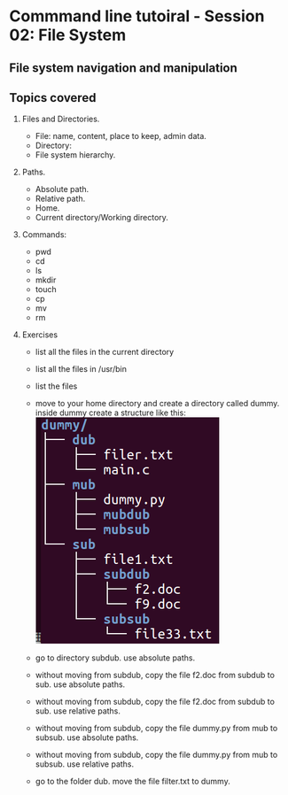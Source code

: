 # Commmand line tutoiral - Session 02: File System
## File system navigation and manipulation

## Topics covered
1. Files and Directories.
	- File: name, content, place to keep, admin data.
	- Directory:
	- File system hierarchy.
2. Paths.
	- Absolute path.
	- Relative path.
	- Home.
	- Current directory/Working directory.
3. Commands:
	- pwd
	- cd
	- ls
	- mkdir
	- touch
	- cp
	- mv
	- rm
	
4. Exercises
	- list all the files in the current directory
	- list all the files in /usr/bin
	- list the files
	- move to your home directory and create a directory called dummy.
		inside dummy create a structure like this:  
	![Directory Structure](./s02_dirs.png)

	- go to directory subdub. use absolute paths.
	- without moving from subdub, copy the file f2.doc from subdub to sub. use absolute paths.
	- without moving from subdub, copy the file f2.doc from subdub to sub. use relative paths.
	- without moving from subdub, copy the file dummy.py from mub to subsub. use absolute paths.
	- without moving from subdub, copy the file dummy.py from mub to subsub. use relative paths.
	- go to the folder dub. move the file filter.txt to dummy.
